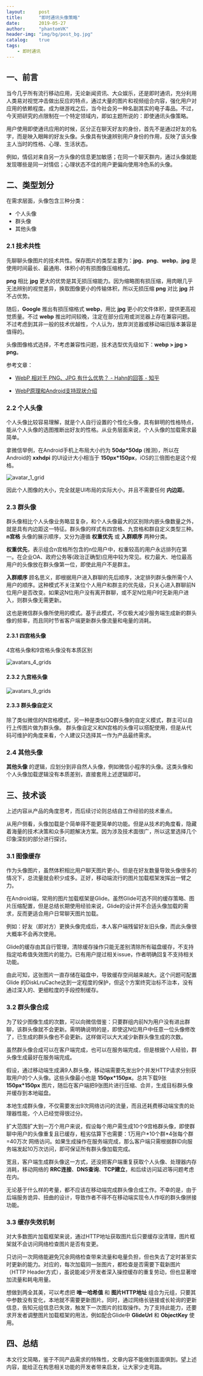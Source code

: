 ```yaml
---
layout:     post
title:      "即时通讯头像策略"
date:       2019-05-27
author:     "phantomVK"
header-img: "img/bg/post_bg.jpg"
catalog:    true
tags:
    - 即时通讯
---
```


## 一、前言

当今几乎所有流行移动应用，无论新闻资讯、大众娱乐，还是即时通讯，充分利用人类易对视觉冲击做出反应的特点，通过大量的图片和视频组合内容，强化用户对应用的依赖程度。成为继游戏之后，当今社会另一种名副其实的电子毒品。不过，今天把研究的点限制在一个特定领域内，即如主题所说的：即使通讯头像策略。

用户使用即使通讯应用的时候，区分正在聊天好友的身份，首先不是通过好友的名字，而是映入眼眸的好友头像。头像具有快速辨别用户身份的作用，反映了该头像主人当时的性格、心理、生活状态。

例如，情侣对来自另一方头像的信息更加敏感；在同一个聊天群内，通过头像就能发现哪些是同一对情侣；心理状态不佳的用户更偏向使用冷色系的头像。

## 二、类型划分

在需求层面，头像包含三种分类：

- 个人头像
- 群头像
- 其他头像

### 2.1 技术共性

先聊聊头像图片的技术共性。保存图片的类型主要为：__jpg__、__png__、__webp__。__jpg__ 是使用时间最长、最通用、体积小的有损图像压缩格式。

__png__ 相比 __jpg__ 更大的优势是其无损压缩能力。因为缩略图有损压缩，用肉眼几乎无法辨别的视觉差异，换取图像更小的传输体积，所以无损压缩 __png__ 对比 __jpg__ 并不占优势。

随后，__Google__ 推出有损压缩格式 __webp__，用比 __jpg__ 更小的文件体积，提供更高视觉质量。不过 __webp__ 推出时间较晚，注定在部分应用或浏览器上存在兼容问题。不过考虑到其非一般的技术优越性，个人认为，放弃浏览器或移动端旧版本兼容是值得的。

头像图像格式选择，不考虑兼容性问题，技术选型优先级如下：__webp > jpg > png__。

参考文章：

- [WebP 相对于 PNG、JPG 有什么优势？ - Hahn的回答 - 知乎](https://www.zhihu.com/question/27201061/answer/35637827)

- [WebP原理和Android支持现状介绍](https://cloud.tencent.com/developer/article/1071597)

### 2.2 个人头像

个人头像比较容易理解，就是个人自行设置的个性化头像，具有鲜明的性格特点，能从个人头像的选图推断出好友的性格。从业务层面来说，个人头像的加载需求最简单。

拿微信举例，在Android手机上布局大小约为 __50dp\*50dp__ (推测)，所以在Android的 __xxhdpi__ 的UI设计大小相当于 __150px\*150px__，iOS的三倍图也是这个规格。

![avatar_1_grid](/img/business/avatar_images_compressing/avatar_1_grid.png)

因此个人图像的大小，完全就是UI布局的实际大小，并且不需要任何 __内边距__。

### 2.3 群头像

群头像相比个人头像业务略显复杂，和个人头像最大的区别除内嵌头像数量之外，就是具有内边距这一特征。群头像的样式有四宫格、九宫格和群自定义类型三种。__n宫格__ 头像的展示顺序，又分为遵循 __权重优先__ 或 __入群顺序__ 两种分类。

__权重优先__，表示组合n宫格所包含的n位用户中，权重较高的用户永远排列在第一。在企业OA、政府公务等(政治正确型)应用中较为常见。权力最大、地位最高用户的头像放在群头像第一位，即使此用户不是群主。

__入群顺序__ 顾名思义，即根据用户进入群聊的先后顺序，决定排列群头像所需个人用户的顺序。这种模式不关注某位个人用户和群主的优先级，只关心进入群聊前N位用户是否改变。如果这N位用户没有离开群聊，或不足N位用户时无新用户进入，则群头像无需更新。

这也是微信群头像所使用的模式。基于此模式，不仅极大减少服务端生成新的群头像的频率，而且同时节省客户端更新群头像流量和电量的消耗。

#### 2.3.1 四宫格头像

4宫格头像和9宫格头像没有本质区别

![avatars_4_grids](/img/business/avatar_images_compressing/avatars_4_grids.png)

#### 2.3.2 九宫格头像

![avatars_9_grids](/img/business/avatar_images_compressing/avatars_9_grids.png)

#### 2.3.3 群头像自定义

除了类似微信的N宫格模式，另一种是类似QQ群头像的自定义模式，群主可以自行上传图片做为群头像。 群头像自定义和N宫格的头像可以搭配使用，但是从代码可维护的角度来看，个人建议只选择其一作为产品最终需求。

###  2.4 其他头像

__其他头像__ 的逻辑，应划分到非自然人头像，例如微信小程序的头像。这类头像和个人头像加载逻辑没有本质差别，直接套用上述逻辑即可。

## 三、技术谈

上述内容从产品的角度思考，而后续讨论则总结自工作经验的技术重点。

从用户侧看，头像加载是个简单得不能更简单的功能。但是从技术的角度看，隐藏着海量的技术决策和众多问题解决方案。因为涉及技术面很广，所以这里选择几个印象深刻的部分进行探讨。

### 3.1 图像缓存

作为头像图片，虽然体积相比用户聊天图片更小。但是在好友数量导致头像很多的情况下，总流量就会积少成多。正好，移动端流行的图片加载框架发挥出一臂之力。

在Android端，常用的图片加载框架是Glide。虽然Glide可选不同的缓存策略、图片压缩配置，但是总结长期使用经验来说，Glide的设计并不合适头像加载的需求，反而更适合用户日常聊天图片加载。

例如：好友（即对方）更换头像完成后，本人客户端残留好友旧头像，而此头像很大概率不会再次使用。

Glide的缓存由其自行管理，清除缓存操作只能无差别清除所有磁盘缓存，不支持指定哈希值失效图片的能力。已有用户提过相关issue，作者明确回复不支持相关功能。

由此可知，这张图片一直存储在磁盘中，导致缓存空间越来越大。这个问题可配置Glide 的DiskLruCache达到一定程度的保护，但这个方案终究治标不治本，没有通过深入的、更细粒度的手段控制缓存。

### 3.2 群头像合成

为了较少图像生成的次数，可以向微信借鉴：只要群组内前N为用户没有进出群聊，该群头像就不会更新。需明确说明的是，即使这N位用户中任意一位头像修改了，已生成的群头像也不会更新。这样做可以大大减少新群头像生成的次数。

虽然群头像合成可以在客户端完成，也可以在服务端完成，但是根据个人经验，群头像生成最好在服务端完成。

假设，通过移动端生成满9人群头像，移动端需要先发出9个并发HTTP请求分别获取用户的个人头像。这些头像最小也是 __150px\*150px__。总共下载9张 __150px\*150px__ 图片，随后在客户端把9张图片进行压缩、合并，生成目标群头像并缓存到本地磁盘。

本地生成群头像，不仅需要发出9次网络访问的流量，而且还耗费移动端宝贵的处理器性能，个人已经觉得很过分。

扩大范围扩大到一万个用户来说，假设每个用户需生成10个9宫格群头像，即使群聊中用户的头像重复且已缓存，粗劣估算下也需要：1万用户\*10个群\*4张每个群=40万次 网络访问。如果生成操作在服务端完成，那么客户端只需根据群ID向服务端发起10万次访问，即可保证所有群头像加载完成。

宽且，客户端生成群头像这一方式，还没把客户端重复获取个人头像、处理器内存消耗，移动网络的 __RRC连接__、__DNS查询__、__TCP建立__，和后续访问延迟等问题考虑在内。

无论基于什么样的考量，都不应该在移动端完成群头像合成工作。不幸的是，由于后端服务诡异、扭曲的设计，导致作者不得不在移动端实现令人作呕的群头像拼接功能。

### 3.3 缓存失效机制

对大多数图片加载框架来说，通过HTTP地址获取图片后只要缓存没清理，图片框架就不会访问网络检查图片是否有变更。

只访问一次网络能避免冗余网络检查带来流量和电量负担，但也失去了定时甚至实时更新的能力。对应的，每次加载同一张图片，都检查是否需要下载新图片（HTTP Header方式），虽说能减少开发者深入操控缓存的重复劳动，但也显著增加流量和耗电用量。

想做到两全其美，可以考虑把 __唯一哈希值__ 和 __图片HTTP地址__ 组合为元组，只要其中参数没有变化，本地就不需要更新图片。同时，通过网络长链接或长轮询的更新信息，告知元组信息已失效，触发下一次图片的拉取操作。为了支持此能力，还要求开发者调整图片加载框架的用法，例如配合Glide中 __GlideUrl__ 和 __ObjectKey__ 使用。

## 四、总结

本文行文简略，鉴于不同产品需求的特殊性，文章内容不能做到面面俱到。望上述内容，能给正在构思相关功能的开发者带来启发，让大家少走弯路。